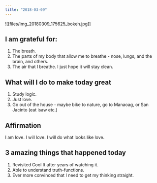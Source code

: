 ```yaml
---
title: "2018-03-09"
---
```

![[files/img_20180309_175625_bokeh.jpg]]

## I am grateful for:
1. The breath.
2.  The parts of my body that allow me to breathe - nose, lungs, and the brain, and others.
3.  The air that I breathe. I just hope it will stay clean.

## What will I do to make today great

1.  Study logic.
2.  Just love.
3.  Go out of the house - maybe bike to nature, go to Manaoag, or San Jacinto (eat isaw etc.)

## Affirmation

I am love. I will love. I will do what looks like love.

## 3 amazing things that happened today

1.  Revisited Cool It after years of watching it.
2.  Able to understand truth-functions.
3.  Ever more convinced that I need to get my thinking straight.